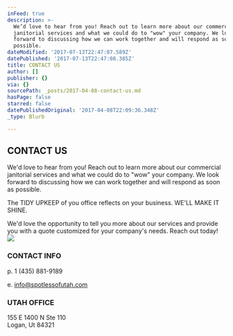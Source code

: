 ```yaml
---
inFeed: true
description: >-
  We’d love to hear from you! Reach out to learn more about our commercial
  janitorial services and what we could do to "wow" your company. We look
  forward to discussing how we can work together and will respond as soon as
  possible.
dateModified: '2017-07-13T22:47:07.589Z'
datePublished: '2017-07-13T22:47:08.385Z'
title: CONTACT US
author: []
publisher: {}
via: {}
sourcePath: _posts/2017-04-08-contact-us.md
hasPage: false
starred: false
datePublishedOriginal: '2017-04-08T22:09:36.348Z'
_type: Blurb

---
```

## CONTACT US

We'd love to hear from you! Reach out to learn more about our commercial janitorial services and what we could do to "wow" your company. We look forward to discussing how we can work together and will respond as soon as possible.

The TIDY UPKEEP of you office reflects on your business. WE'LL MAKE IT SHINE.

We'd love the opportunity to tell you more about our services and provide you with a quote customized for your company's needs. Reach out today!
![](https://the-grid-user-content.s3-us-west-2.amazonaws.com/bf8c1957-e8e5-42dd-b7ce-ff40e0404edd.png)

### CONTACT INFO

p. 1 (435) 881-9189

e. info@spotlessofutah.com

### UTAH OFFICE

155 E 1400 N Ste 110  
Logan, Ut 84321
